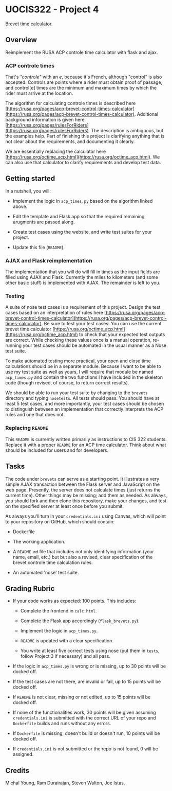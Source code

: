 # UOCIS322 - Project 4 #
Brevet time calculator.

## Overview

Reimplement the RUSA ACP controle time calculator with flask and ajax.

### ACP controle times

That's *"controle"* with an *e*, because it's French, although "control" is also accepted. Controls are points where a rider must obtain proof of passage, and control[e] times are the minimum and maximum times by which the rider must arrive at the location.

The algorithm for calculating controle times is described here [https://rusa.org/pages/acp-brevet-control-times-calculator](https://rusa.org/pages/acp-brevet-control-times-calculator). Additional background information is given here [https://rusa.org/pages/rulesForRiders](https://rusa.org/pages/rulesForRiders). The description is ambiguous, but the examples help. Part of finishing this project is clarifying anything that is not clear about the requirements, and documenting it clearly.  

We are essentially replacing the calculator here [https://rusa.org/octime_acp.html](https://rusa.org/octime_acp.html). We can also use that calculator to clarify requirements and develop test data.  

## Getting started

In a nutshell, you will:

* Implement the logic in `acp_times.py` based on the algorithm linked above.

* Edit the template and Flask app so that the required remaining arugments are passed along.

* Create test cases using the website, and write test suites for your project.

* Update this file (`README`).

### AJAX and Flask reimplementation

The implementation that you will do will fill in times as the input fields are filled using AJAX and Flask. Currently the miles to kilometers (and some other basic stuff) is implemented with AJAX. The remainder is left to you.

### Testing

A suite of nose test cases is a requirement of this project. Design the test cases based on an interpretation of rules here [https://rusa.org/pages/acp-brevet-control-times-calculator](https://rusa.org/pages/acp-brevet-control-times-calculator). Be sure to test your test cases: You can use the current brevet time calculator [https://rusa.org/octime_acp.html](https://rusa.org/octime_acp.html) to check that your expected test outputs are correct. While checking these values once is a manual operation, re-running your test cases should be automated in the usual manner as a Nose test suite.

To make automated testing more practical, your open and close time calculations should be in a separate module. Because I want to be able to use my test suite as well as yours, I will require that module be named `acp_times.py` and contain the two functions I have included in the skeleton code (though revised, of course, to return correct results).

We should be able to run your test suite by changing to the `brevets` directory and typing `nosetests`. All tests should pass. You should have at least 5 test cases, and more importantly, your test cases should be chosen to distinguish between an implementation that correctly interprets the ACP rules and one that does not.

### Replacing `README`

This `README` is currently written primarily as instructions to CIS 322 students. Replace it with a proper `README` for an ACP time calculator. Think about what should be included for users and for developers.

## Tasks

The code under `brevets` can serve as a starting point. It illustrates a very simple AJAX transaction between the Flask server and JavaScript on the web page. Presently, the server does not calculate times (just returns the current time). Other things may be missing; add them as needed. As always, you should fork and then clone this repository, make your changes, and test on the specified server at least once before you submit.

As always you'll turn in your `credentials.ini` using Canvas, which will point to your repository on GitHub, which should contain:

* Dockerfile

* The working application.

* A `README.md` file that includes not only identifying information (your name, email, etc.) but but also a revised, clear specification of the brevet controle time calculation rules.

* An automated 'nose' test suite.

## Grading Rubric

* If your code works as expected: 100 points. This includes:

	* Complete the frontend in `calc.html`.
	
	* Complete the Flask app accordingly (`flask_brevets.py`).
	
	* Implement the logic in `acp_times.py`.
	
	* `README` is updated with a clear specification.
	
	* You write at least five correct tests using nose (put them in `tests`, follow Project 3 if necessary) and all pass.

* If the logic in `acp_times.py` is wrong or is missing, up to 30 points will be docked off.

* If the test cases are not there, are invalid or fail, up to 15 points will be docked off.

* If `README` is not clear, missing or not edited, up to 15 points will be docked off.

* If none of the functionalities work, 30 points will be given assuming `credentials.ini` is submitted with the correct URL of your repo and `Dockerfile` builds and runs without any errors.
    
* If `Dockerfile` is missing, doesn't build or doesn't run, 10 points will be docked off.
	
* If `credentials.ini` is not submitted or the repo is not found, 0 will be assigned.

## Credits

Michal Young, Ram Durairajan, Steven Walton, Joe Istas.